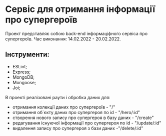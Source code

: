 # Сервіс для отримання інформації про супергероїв

Проект представляє собою back-end інформаціфного сервіса про супергероїв.
Час виконання: 14.02.2022 - 20.02.2022.

## Інструменти:

- ESLint;
- Express;
- MongoDB;
- Mongoose;
- Joi;

В проекті реалізовані раути і обробка даних для:

- отримання колекції даних про супергероїв - "/"
- отримання об`єкту даних про супергероя по id - "/hero/:id"
- створення нового запису про супергероя в базу даних - "/create"
- редагування існуючої інформації про супергероя по id - "/update/:id"
- видалення запису про супергероя з бази даних -"/delete/:id"

<!-- Була спроба реалізувати завантаження і обробку зображення, але реалізувати повноцінну передачу зображення не вдалося, серверна сторона приймає і обробляє зображення, але немає змоги відправити зображення зі сторони клієнта -->
